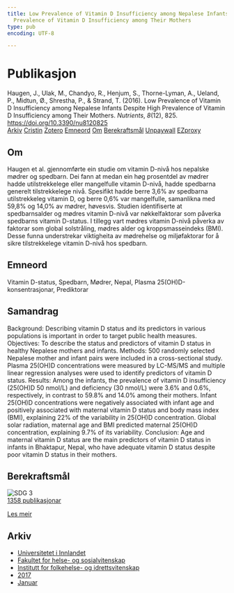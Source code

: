 ```yaml
---
title: Low Prevalence of Vitamin D Insufficiency among Nepalese Infants Despite High
  Prevalence of Vitamin D Insufficiency among Their Mothers
type: pub
encoding: UTF-8

---
```

<h1>Publikasjon</h1>
<article id="csl-bib-container-FCCRQ2PZ" class="csl-bib-container">
  <div class="csl-bib-body"> <div class="csl-entry">Haugen, J., Ulak, M., Chandyo, R., Henjum, S., Thorne-Lyman, A., Ueland, P., Midtun, Ø., Shrestha, P., &#38; Strand, T. (2016). Low Prevalence of Vitamin D Insufficiency among Nepalese Infants Despite High Prevalence of Vitamin D Insufficiency among Their Mothers. <i>Nutrients</i>, <i>8</i>(12), 825. <a href="https://doi.org/10.3390/nu8120825">https://doi.org/10.3390/nu8120825</a></div> </div>
  <div class="csl-bib-buttons">
    <a href="#taxonomy-article-FCCRQ2PZ" alt="archive" class="csl-bib-button">Arkiv</a>
    <a href="https://app.cristin.no/results/show.jsf?id=1430582" alt="Cristin" class="csl-bib-button">Cristin</a>
    <a href="http://zotero.org/groups/5881554/items/FCCRQ2PZ" alt="Zotero" class="csl-bib-button">Zotero</a>
    <a href="#keywords-article-FCCRQ2PZ" alt="keywords" class="csl-bib-button">Emneord</a>
    <a href="#about-article-FCCRQ2PZ" alt="about_pub" class="csl-bib-button">Om</a>
    <a href="#sdg-article-FCCRQ2PZ" alt="sdg" class="csl-bib-button">Berekraftsmål</a>
    <a href="https://www.mdpi.com/2072-6643/8/12/825/pdf?version=1482284975" alt="Unpaywall" class="csl-bib-button">Unpaywall</a>
    <a href="https://www.mdpi.com/2072-6643/8/12/825/pdf?version=1482284975" alt="EZproxy" class="csl-bib-button">EZproxy</a>
  </div>
  <div id="csl-bib-meta-container-FCCRQ2PZ"></div>
</article>
<div id="csl-bib-meta-FCCRQ2PZ" class="csl-bib-meta">
  <article id="about-article-FCCRQ2PZ" class="about_pub-article">
    <h1>Om</h1>
    Haugen et al. gjennomførte ein studie om vitamin D-nivå hos nepalske mødrer og spedbarn. Dei fann at medan ein høg prosentdel av mødrer hadde utilstrekkelege eller mangelfulle vitamin D-nivå, hadde spedbarna generelt tilstrekkelege nivå. Spesifikt hadde berre 3,6% av spedbarna utilstrekkeleg vitamin D, og berre 0,6% var mangelfulle, samanlikna med 59,8% og 14,0% av mødrer, høvesvis. Studien identifiserte at spedbarnsalder og mødres vitamin D-nivå var nøkkelfaktorar som påverka spedbarns vitamin D-status. I tillegg vart mødres vitamin D-nivå påverka av faktorar som global solstråling, mødres alder og kroppsmasseindeks (BMI). Desse funna understrekar viktigheita av mødrehelse og miljøfaktorar for å sikre tilstrekkelege vitamin D-nivå hos spedbarn.
  </article>
  <article id="keywords-article-FCCRQ2PZ" class="keywords-article">
    <h1>Emneord</h1>
    Vitamin D-status, Spedbarn, Mødrer, Nepal, Plasma 25(OH)D-konsentrasjonar, Prediktorar
  </article>
  <article id="abstract-article-FCCRQ2PZ" class="abstract-article">
    <h1>Samandrag</h1>
    Background: Describing vitamin D status and its predictors in various populations is important in order to target public health measures. Objectives: To describe the status and predictors of vitamin D status in healthy Nepalese mothers and infants. Methods: 500 randomly selected Nepalese mother and infant pairs were included in a cross-sectional study. Plasma 25(OH)D concentrations were measured by LC-MS/MS and multiple linear regression analyses were used to identify predictors of vitamin D status. Results: Among the infants, the prevalence of vitamin D insufficiency (25(OH)D 50 nmol/L) and deficiency (30 nmol/L) were 3.6% and 0.6%, respectively, in contrast to 59.8% and 14.0% among their mothers. Infant 25(OH)D concentrations were negatively associated with infant age and positively associated with maternal vitamin D status and body mass index (BMI), explaining 22% of the variability in 25(OH)D concentration. Global solar radiation, maternal age and BMI predicted maternal 25(OH)D concentration, explaining 9.7% of its variability. Conclusion: Age and maternal vitamin D status are the main predictors of vitamin D status in infants in Bhaktapur, Nepal, who have adequate vitamin D status despite poor vitamin D status in their mothers.
  </article>
  <article id="sdg-article-FCCRQ2PZ" class="sdg-article">
    <h1>Berekraftsmål</h1>
    <div class="sdg-container"><div id="sdg3" class="sdg">
        <img src="{{< params subfolder >}}images/sdg/sdg03_nn.png" class="image" alt="SDG 3">
        <div class="sdg-overlay">
          <a href="{{< params subfolder >}}nn/archive/?sdg=3#archive" class="sdg-publication-count"><span>1358</span> publikasjonar</a>
          <p><a href="https://fn.no/om-fn/fns-baerekraftsmaal/god-helse-og-livskvalitet?lang=nno-NO" class="sdg-read-more">Les meir</a></p>
        </div>
      </div></div>
  </article>
  <article id="taxonomy-article-FCCRQ2PZ" class="taxonomy-article">
    <h1>Arkiv</h1>
    <ul>
      <li><a href="{{< params subfolder >}}nn/archive/?key=3DCRN523">Universitetet i Innlandet</a></li>
      <li><a href="{{< params subfolder >}}nn/archive/?key=IDKFS3MX">Fakultet for helse- og sosialvitenskap</a></li>
      <li><a href="{{< params subfolder >}}nn/archive/?key=FJXE3Z8X">Institutt for folkehelse- og idrettsvitenskap</a></li>
      <li><a href="{{< params subfolder >}}nn/archive/?key=Y3QE4BPW">2017</a></li>
      <li><a href="{{< params subfolder >}}nn/archive/?key=CQJN3BNH">Januar</a></li>
    </ul>
  </article>
</div>
